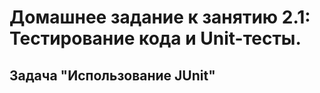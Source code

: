  # Домашнее задание к занятию 2.1: Тестирование кода и Unit-тесты.
  ## Задача "Использование JUnit"